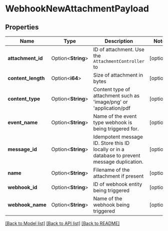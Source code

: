 # WebhookNewAttachmentPayload

## Properties

Name | Type | Description | Notes
------------ | ------------- | ------------- | -------------
**attachment_id** | Option<**String**> | ID of attachment. Use the `AttachmentController` to | [optional]
**content_length** | Option<**i64**> | Size of attachment in bytes | [optional]
**content_type** | Option<**String**> | Content type of attachment such as 'image/png' or 'application/pdf | [optional]
**event_name** | Option<**String**> | Name of the event type webhook is being triggered for. | [optional]
**message_id** | Option<**String**> | Idempotent message ID. Store this ID locally or in a database to prevent message duplication. | [optional]
**name** | Option<**String**> | Filename of the attachment if present | [optional]
**webhook_id** | Option<**String**> | ID of webhook entity being triggered | [optional]
**webhook_name** | Option<**String**> | Name of the webhook being triggered | [optional]

[[Back to Model list]](../README#documentation-for-models) [[Back to API list]](../README#documentation-for-api-endpoints) [[Back to README]](../README)


